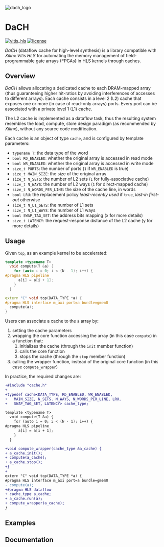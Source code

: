 ![dach_logo](https://user-images.githubusercontent.com/5991825/196959914-0750dd8c-b089-4b53-b077-b3f5b2a78039.svg)

# DaCH
[![vitis_hls](https://img.shields.io/badge/vitis--hls-2020.1%20--%202021.2-blue)](https://docs.xilinx.com/r/2021.2-English/ug1399-vitis-hls/Getting-Started-with-Vitis-HLS)
[![license](https://img.shields.io/badge/license-BSD--3--Clause%20-blue)](https://github.com/brigio345/hls_cache/blob/master/LICENSE)

_DaCH_ (dataflow cache for high-level synthesis) is a library compatible with
*Xilinx Vitis HLS* for automating the memory management of field-programmable
gate arrays (FPGAs) in HLS kernels through caches.

## Overview
_DaCH_ allows allocating a dedicated cache to each DRAM-mapped array (thus
guaranteeing higher hit-ratios by avoiding interferences of accesses to
different arrays).
Each cache consists in a level 2 (L2) cache that exposes one or more (in case
of read-only arrays) ports.
Every port can be associated with a private level 1 (L1) cache.

The L2 cache is implemented as a dataflow task, thus the resulting system
resembles the load, compute, store design paradigm (as recommended by _Xilinx_),
without any source code modification.

Each cache is an object of type `cache`, and is configured by template parameters:
* `typename T`: the data type of the word
* `bool RD_ENABLED`: whether the original array is accessed in read mode
* `bool WR_ENABLED`: whether the original array is accessed in write mode
* `size_t PORTS`: the number of ports (`1` if `WR_ENABLED` is true)
* `size_t MAIN_SIZE`: the size of the original array
* `size_t N_SETS`: the number of L2 sets (`1` for fully-associative cache)
* `size_t N_WAYS`: the number of L2 ways (`1` for direct-mapped cache)
* `size_t N_WORDS_PER_LINE`: the size of the cache line, in words
* `bool LRU`: the replacement policy *least-recently used* if `true`, *last-in
  first-out* otherwise
* `size_t N_L1_SETS`: the number of L1 sets
* `size_t N_L1_WAYS`: the number of L1 ways
* `bool SWAP_TAG_SET`: the address bits mapping (x for more details)
* `size_t LATENCY`: the request-response distance of the L2 cache (y for more details)

## Usage
Given `top`, as an example kernel to be accelerated:
```cpp
template <typename T>
  void compute(T &a) {
    for (auto i = 0; i < (N - 1); i++) {
#pragma HLS pipeline
      a[i] = a[i + 1];
    }
  }

extern "C" void top(DATA_TYPE *a) {
#pragma HLS interface m_axi port=a bundle=gmem0
  compute(a);
}
```

Users can associate a cache to the `a` array by:
1. setting the cache parameters
2. wrapping the core function accessing the array (in this case `compute`) in a function that:
    1. initializes the cache (through the `init` member function)
    2. calls the core function
    3. stops the cache (through the `stop` member function)
3. calling the wrapper function, instead of the original core function (in this case `compute_wrapper`)

In practice, the required changes are:
```diff
+#include "cache.h"
+
+typedef cache<DATA_TYPE, RD_ENABLED, WR_ENABLED,
+   MAIN_SIZE, N_SETS, N_WAYS, N_WORDS_PER_LINE, LRU,
+   SWAP_TAG_SET, LATENCY> cache_type;

template <typename T>
  void compute(T &a) {
    for (auto i = 0; i < (N - 1); i++) {
#pragma HLS pipeline
      a[i] = a[i + 1];
    }
  }

+void compute_wrapper(cache_type &a_cache) {
+ a_cache.init();
+ compute(a_cache);
+ a_cache.stop();
+}
+
extern "C" void top(DATA_TYPE *a) {
#pragma HLS interface m_axi port=a bundle=gmem0
- compute(a);
+#pragma HLS dataflow
+ cache_type a_cache;
+ a_cache.run(a);
+ compute_wrapper(a_cache);
}
```

## Examples

## Documentation
